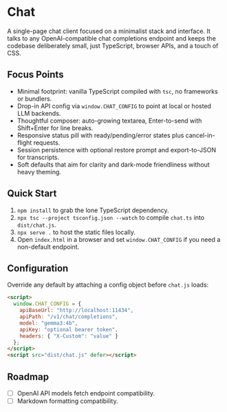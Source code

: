 # Chat

A single-page chat client focused on a minimalist stack and interface. It talks to any OpenAI-compatible chat completions endpoint and keeps the codebase deliberately small, just TypeScript, browser APIs, and a touch of CSS.

## Focus Points
- Minimal footprint: vanilla TypeScript compiled with `tsc`, no frameworks or bundlers.
- Drop-in API config via `window.CHAT_CONFIG` to point at local or hosted LLM backends.
- Thoughtful composer: auto-growing textarea, Enter-to-send with Shift+Enter for line breaks.
- Responsive status pill with ready/pending/error states plus cancel-in-flight requests.
- Session persistence with optional restore prompt and export-to-JSON for transcripts.
- Soft defaults that aim for clarity and dark-mode friendliness without heavy theming.

## Quick Start
1. `npm install` to grab the lone TypeScript dependency.
2. `npx tsc --project tsconfig.json --watch` to compile `chat.ts` into `dist/chat.js`.
3. `npx serve .` to host the static files locally.
4. Open `index.html` in a browser and set `window.CHAT_CONFIG` if you need a non-default endpoint.

## Configuration
Override any default by attaching a config object before `chat.js` loads:

```html
<script>
  window.CHAT_CONFIG = {
    apiBaseUrl: "http://localhost:11434",
    apiPath: "/v1/chat/completions",
    model: "gemma3:4b",
    apiKey: "optional bearer token",
    headers: { "X-Custom": "value" }
  };
</script>
<script src="dist/chat.js" defer></script>
```

## Roadmap
- [ ] OpenAI API models fetch endpoint compatibility.
- [ ] Markdown formatting compatibility.
